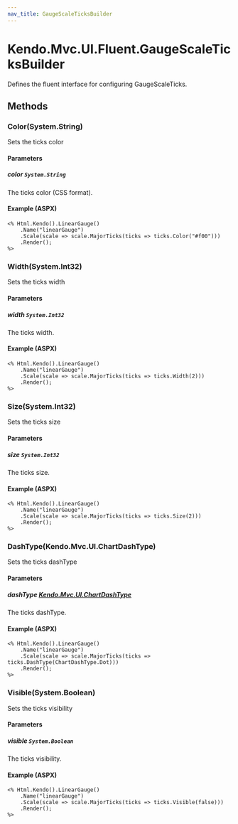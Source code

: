 ```yaml
---
nav_title: GaugeScaleTicksBuilder
---
```


# Kendo.Mvc.UI.Fluent.GaugeScaleTicksBuilder
Defines the fluent interface for configuring GaugeScaleTicks.




## Methods


### Color(System.String)
Sets the ticks color


#### Parameters

##### color `System.String`
The ticks color (CSS format).




#### Example (ASPX)
    <% Html.Kendo().LinearGauge()
        .Name("linearGauge")
        .Scale(scale => scale.MajorTicks(ticks => ticks.Color("#f00")))
        .Render();
    %>


### Width(System.Int32)
Sets the ticks width


#### Parameters

##### width `System.Int32`
The ticks width.




#### Example (ASPX)
    <% Html.Kendo().LinearGauge()
        .Name("linearGauge")
        .Scale(scale => scale.MajorTicks(ticks => ticks.Width(2)))
        .Render();
    %>


### Size(System.Int32)
Sets the ticks size


#### Parameters

##### size `System.Int32`
The ticks size.




#### Example (ASPX)
    <% Html.Kendo().LinearGauge()
        .Name("linearGauge")
        .Scale(scale => scale.MajorTicks(ticks => ticks.Size(2)))
        .Render();
    %>


### DashType(Kendo.Mvc.UI.ChartDashType)
Sets the ticks dashType


#### Parameters

##### dashType [Kendo.Mvc.UI.ChartDashType](/api/wrappers/aspnet-mvc/Kendo.Mvc.UI/ChartDashType)
The ticks dashType.




#### Example (ASPX)
    <% Html.Kendo().LinearGauge()
        .Name("linearGauge")
        .Scale(scale => scale.MajorTicks(ticks => ticks.DashType(ChartDashType.Dot)))
        .Render();
    %>


### Visible(System.Boolean)
Sets the ticks visibility


#### Parameters

##### visible `System.Boolean`
The ticks visibility.




#### Example (ASPX)
    <% Html.Kendo().LinearGauge()
        .Name("linearGauge")
        .Scale(scale => scale.MajorTicks(ticks => ticks.Visible(false)))
        .Render();
    %>



